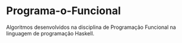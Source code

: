 # Programa-o-Funcional
Algoritmos desenvolvidos na disciplina de Programação Funcional na linguagem de programação Haskell.
